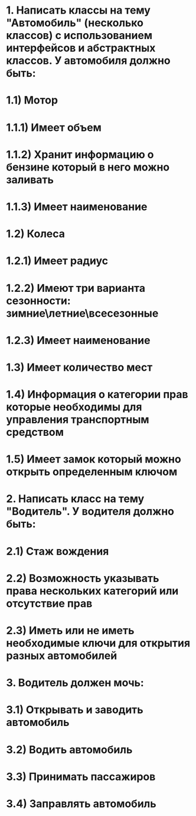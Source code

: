# 1. Написать классы на тему "Автомобиль" (несколько классов) с использованием интерфейсов и абстрактных классов. У автомобиля должно быть:
#   1.1) Мотор
#   1.1.1) Имеет объем
#   1.1.2) Хранит информацию о бензине который в него можно заливать
#   1.1.3) Имеет наименование
#   1.2) Колеса
#   1.2.1) Имеет радиус
#   1.2.2) Имеют три варианта сезонности: зимние\летние\всесезонные
#   1.2.3) Имеет наименование
#   1.3) Имеет количество мест
#   1.4) Информация о категории прав которые необходимы для управления транспортным средством
#   1.5) Имеет замок который можно открыть определенным ключом
# 2. Написать класс на тему "Водитель". У водителя должно быть:
#   2.1) Стаж вождения
#   2.2) Возможность указывать права нескольких категорий или отсутствие прав
#   2.3) Иметь или не иметь необходимые ключи для открытия разных автомобилей
# 3. Водитель должен мочь:
#   3.1) Открывать и заводить автомобиль
#   3.2) Водить автомобиль
#   3.3) Принимать пассажиров
#   3.4) Заправлять автомобиль
